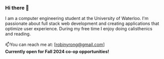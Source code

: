 ### Hi there 👋

I am a computer engineering student at the University of Waterloo. I'm passionate about full stack web development and creating applications that optimize user experience. During my free time I enjoy doing calisthenics and reading. 
<br><br>📫You can reach me at: [robinyrong@gmail.com]
<br>**Currently open for Fall 2024 co-op opportunities!**
